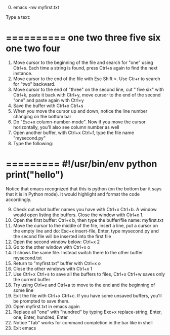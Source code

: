 0) emacs -nw myfirst.txt


Type a text:

==========
one two
three five six
one 
two four
=========



1) Move cursor to the beginning of the file and search for "one" using Ctrl+s.
   Each time a string is found, press Ctrl+s again to find the next instance.
2) Move cursor to the end of the file with Esc Shift >. Use Ctr+r to search for "two" backward.
3) Move cursor to the end of "three" on the second line, cut " five six" with Ctrl+k,
   paste it back with Ctrl+y, move cursor to the end of the second "one" and paste again with Ctrl+y
4) Save the buffer with Ctrl+x Ctrl+s
5) When you move the cursor up and down, notice the line number changing on the bottom bar
6) Do "Esc+x column-number-mode". Now if you move the cursor horizontally,
   you'll also see column number as well
7) Open another buffer, with Ctrl+x Ctrl+f, type the file name "mysecond.py"
8) Type the following:

=========
#!/usr/bin/env python
print("hello")
========
Notice that emacs recognized that this is python
(on the bottom bar it says that it is in Python mode).
It would highlight and format the code accordingly.

9) Check out what buffer names you have with Ctrl+x Ctrl+b. A window would open listing
   the buffers. Close the window with Ctrl+x 1.
10) Open the first buffer: Ctrl+x b, then type the buffer/file name: myfirst.txt
11) Move the cursor to the middle of the file, insert a line,
    put a cursor on the empty line and do: Esc+x insert-file, Enter,
    type mysecond.py and the second file will be inserted
    into the first file
12) Open the second window below: Ctrl+x 2
13) Go to the other window with Ctrl+x o
14) It shows the same file. Instead switch there to the other buffer mysecond.txt
15) Return to "myfirst.txt" buffer with Ctrl+x o
16) Close the other windows with Ctrl+x 1
17) Use Ctrl+x Ctrl+s to save all the buffers to files, Ctrl+x Ctrl+w saves only the current buffer
18) Try using Ctrl+e and Ctrl+a to move to the end and the beginning of some line
19) Exit the file with Ctrl+x Ctrl+c. If you have some unsaved buffers, you'll be prompted to save them.
20) Open myfirst.txt in emacs again
21) Replace all "one" with "hundred" by typing Exc+x replace-string, Enter, one, Enter, hundred, Enter
22) Notice "Tab" works for command completion in the bar like in shell
23) Exit emacs


